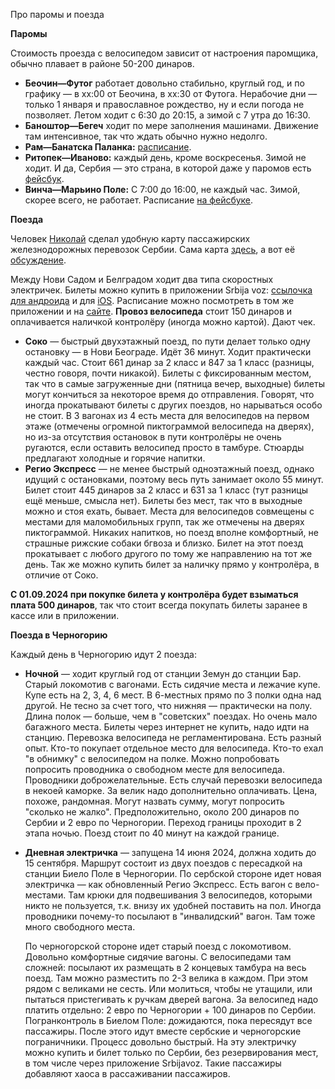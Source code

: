 Про паромы и поезда

**Паромы**

Стоимость проезда с велосипедом зависит от настроения паромщика, обычно плавает в районе 50-200 динаров.

- **Беочин—Футог** работает довольно стабильно, круглый год, и по графику — в хх:00 от Беочина, в хх:30 от Футога.
  Нерабочие дни — только 1 января и православное рождество, ну и если погода не позволяет. Летом ходит с 6:30 до 20:15, а зимой с 7 утра до 16:30.
- **Баноштор—Бегеч** ходит по мере заполнения машинами. Движение там интенсивное, так что ждать обычно нужно недолго.
- **Рам—Банатска Паланка:** [расписание](http://www.dunav-trans.com/sr/skela-ram-banatska-palanka/red-voznje.html).
- **Ритопек—Иваново:** каждый день, кроме воскресенья. Зимой не ходит. И да, Сербия — это страна, в которой даже у паромов есть [фейсбук](https://www.facebook.com/skelaritopek).
- **Винча—Марьино Поле:** С 7:00 до 16:00, не каждый час. Зимой, скорее всего, не работает. Расписание [на фейсбуке](https://www.facebook.com/skelavinca/posts/pfbid0azmQbz4xax86afV2ubunSYWTX3PwP8HH9VGpZpQkWs1czte6qb2dCUtMCN8gvCjzl).

**Поезда**

Человек [Николай](https://t.me/nikolai_622) сделал удобную карту пассажирских железнодорожных перевозок Сербии. Сама карта [здесь](https://serbian-railways.netlify.app/map.png), а вот её [обсуждение](https://t.me/veloserbia/89685).

Между Нови Садом и Белградом ходит два типа скоростных электричек. Билеты можно купить в приложении Srbija voz:
[ссылочка для андроида](https://play.google.com/store/apps/details?id=com.srbijavoz.app) и для [iOS](https://apps.apple.com/rs/app/srbija-voz/id1600735042).
Расписание можно посмотреть в том же приложении и на [сайте](https://w3.srbvoz.rs/redvoznje).
**Провоз велосипеда** стоит 150 динаров и оплачивается наличкой контролёру (иногда можно картой). Дают чек.

- **Соко** — быстрый двухэтажный поезд, по пути делает только одну остановку — в Нови Београде. Идёт 36 минут. Ходит практически каждый час.
  Стоит 661 динар за 2 класс и 847 за 1 класс (разницы, честно говоря, почти никакой). Билеты с фиксированным местом, так что в самые загруженные дни (пятница вечер, выходные) билеты могут кончиться за некоторое время до отправления.
  Говорят, что иногда прокатывают билеты с других поездов, но нарываться особо не стоит. В 3 вагонах из 4 есть места для велосипедов на первом этаже (отмечены огромной пиктограммой велосипеда на дверях), но из-за отсутствия остановок в пути контролёры не очень ругаются, если оставить велосипед просто в тамбуре. Стюарды предлагают холодные и горячие напитки.
- **Регио Экспресс** — не менее быстрый одноэтажный поезд, однако идущий с остановками, поэтому весь путь занимает около 55 минут.
  Билет стоит 445 динаров за 2 класс и 631 за 1 класс (тут разницы ещё меньше, смысла нет). Билеты без мест, так что в выходные можно и стоя ехать, бывает. Места для велосипедов совмещены с местами для маломобильных групп, так же отмечены на дверях пиктограммой. Никаких напитков, но поезд вполне комфортный, не страшные рижские собаки бгвоза и близко. Билет на этот поезд прокатывает с любого другого по тому же направлению на тот же день. Так же можно купить билет за наличку прямо у контролёра, в отличие от Соко.

**С 01.09.2024 при покупке билета у контролёра будет взыматься плата 500 динаров**, так что стоит всегда покупать билеты заранее в кассе или в приложении.

**Поезда в Черногорию**

Каждый день в Черногорию идут 2 поезда:

- **Ночной** — ходит круглый год от станции Земун до станции Бар. Старый локомотив с вагонами. Есть сидячие места и лежачие купе.
  Купе есть на 2, 3, 4, 6 мест. В 6-местных прямо по 3 полки одна над другой. Не тесно за счет того, что нижняя — практически на полу. 
  Длина полок — больше, чем в "советских" поездах. Но очень мало багажного места.
  Билеты через интернет не купить, надо идти на станцию.
  Перевозка велосипеда не регламентирована. Есть разный опыт. Кто-то покупает отдельное место для велосипеда. Кто-то ехал "в обнимку" с велосипедом на полке. 
  Можно попробовать попросить проводника о свободном месте для велосипеда. Проводники доброжелательные. Есть случай перевозки велосипеда в некоей каморке.
  За велик надо дополнительно оплачивать. Цена, похоже, рандомная. Могут назвать сумму, могут попросить "сколько не жалко". Предположительно, около 200 динаров по Сербии и 2 евро по Черногории.
  Переход границы проходит в 2 этапа ночью. Поезд стоит по 40 минут на каждой границе.  
- **Дневная электричка** — запущена 14 июня 2024, должна ходить до 15 сентября. 
  Маршрут состоит из двух поездов с пересадкой на станции Биело Поле в Черногории. 
  По сербской стороне идет новая электричка — как обновленный Регио Экспресс. 
  Есть вагон с вело-местами. Там крюки для подвешивания 3 велосипедов, которыми никто не пользуется, т.к. внизу их удобней поставить на пол.
  Иногда проводники почему-то посылают в "инвалидский" вагон. Там тоже много свободного места.  
  
  По черногорской стороне идет старый поезд с локомотивом. Довольно комфортные сидячие вагоны.
  С велосипедами там сложней: посылают их размещать в 2 концевых тамбура на весь поезд. Там можно разместить по 2-3 велика в каждом.
  При этом рядом с великами не сесть. Или молиться, чтобы не утащили, или пытаться пристегивать к ручкам дверей вагона.
  За велосипед надо платить отдельно: 2 евро по Черногории + 100 динаров по Сербии.  
  Погранконтроль в Биелом Поле: дожидаются, пока пересядут все пассажиры. После этого идут вместе сербские и черногорские пограничники. Процесс довольно быстрый.
  На эту электричку можно купить и билет только по Сербии, без резервирования мест, в том числе через приложение Srbijavoz. Такие пассажиры добавляют хаоса в рассаживании пассажиров.  
  
